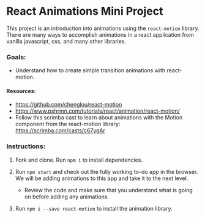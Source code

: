 # React Animations Mini Project

This project is an introduction into animations using the `react-motion` library. There are many ways to accomplish animations in a react application from vanilla javascript, css, and many other libraries.

### Goals:
* Understand how to create simple transition animations with react-motion.

#### Resources:
- https://github.com/chenglou/react-motion
- https://www.pshrmn.com/tutorials/react/animation/react-motion/
- Follow this scrimba cast to learn about animations with the Motion component from the react-motion library: https://scrimba.com/casts/c67ygAr

### Instructions:
1. Fork and clone. Run `npm i` to install dependencies. 

2. Run `npm start` and check out the fully working to-do app in the browser. We will be adding animations to this app and take it to the next level.
    * Review the code and make sure that you understand what is going on before adding any animations.

3. Run `npm i --save react-motion` to install the animation library.
